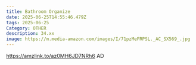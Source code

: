 ```yaml
---
title: Bathroom Organize
date: 2025-06-25T14:55:46.479Z
tags: 2025-06-25
Category: OTHER
description: 34.xx
image: https://m.media-amazon.com/images/I/71pzMeFRPSL._AC_SX569_.jpg
---
```

https://amzlink.to/az0MH6JD7NRh6
AD